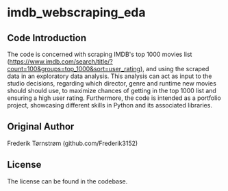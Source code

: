 # imdb_webscraping_eda
## Code Introduction
The code is concerned with scraping IMDB's top 1000 movies list (https://www.imdb.com/search/title/?count=100&groups=top_1000&sort=user_rating),
and using the scraped data in an exploratory data analysis. This analysis can act as input to the studio decisions, regarding which director, genre
and runtime new movies should should use, to maximize chances of getting in the top 1000 list and ensuring a high user rating. 
Furthermore, the code is intended as a portfolio project, showcasing different skills in Python and its associated libraries. 

## Original Author
Frederik Tørnstrøm (github.com/Frederik3152)

## License
The license can be found in the codebase. 